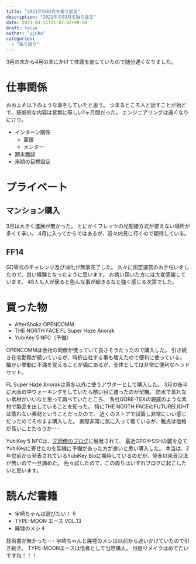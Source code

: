 ```yaml
---
title: "2021年の03月を振り返る"
description: "2021年の03月を振り返る"
date: 2021-04-11T21:07:02+09:00
draft: false
author: "yjuba"
categories:
  - "振り返り"
---
```


3月の末から4月の末にかけて体調を崩していたので随分遅くなりました。

# 仕事関係

おおよそ以下のような事をしていたと思う。
つまるところ人と話すことが殆どで、技術的な内容は皆無に等しい1ヶ月間だった。
エンジニアリングは遠くなりにけり。
- インターン関係
  - 面接
  - メンター
- 期末面談
- 来期の目標設定

# プライベート

## マンション購入
3月は大きく進展が無かった。
とにかくフレッツの光配線方式が使えない場所が多くて辛い。
4月に入ってからではあるが、近々内見に行くので期待している。

## FF14
GD零式のチャレンジ及び消化が無事完了した。
久々に固定運営のお手伝いをしたので、良い経験となったように思います。
お誘い頂いた方には大変感謝しています。
48人も人が居ると色んな事が起きるなと強く感じる次第でした。

# 買った物
- AfterShokz OPENCOMM
- THE NORTH FACE FL Super Haze Anorak
- YubiKey 5 NFC（予備）

OPENCOMMは会社の同僚が使っていて良さそうだったので購入した。
引き続き在宅勤務が続いているが、時折出社する事も増えたので便利に使っている。
細かい挙動に不満を覚えることが偶にあるが、全体としては非常に便利なヘッドセット。

FL Super Haze Anorakは真冬以外に使うアウターとして購入した。
3月の後半に大雨の中ウォーキングをしていたら酷い目に遭ったのが契機。
防水で蒸れない素材がいいなと思って調べていたところ、
各社GORE-TEXの親戚のような素材で製品を出していることを知った。
特にTHE NORTH FACEのFUTURELIGHTは蒸れない素材ということだったので、
近くのストアで試着し非常にいい感じだったのでそのまま購入した。
実際非常に気に入って着ているが、難点は価格が高いことだろうか･･･

YubiKey 5 NFCは、[元同僚のブログ](https://keens.github.io/blog/2021/03/23/yubikeywotsukau_openpghen/)に触発されて、
最近GPGやSSHの鍵を全てYubiKeyに寄せたのを契機に予備があった方が良いと思い購入した。
本当は、2年位前から発表されているYubiKey Bioに期待しているのだが、発表以来音沙汰が無いので一旦諦めた。
色々試したので、この周りはいずれブログに起こしたいと思います。

# 読んだ書籍
- 宇崎ちゃんは遊びたい！ 6
- TYPE-MOON エース VOL.13
- 廃墟のメシ４

技術書が無かった･･･
宇崎ちゃんと廃墟のメシは以前から追いかけていたので引き続き。
TYPE-MOONエースは信者として当然購入。
月姫リメイクはめでたいですね！！！
